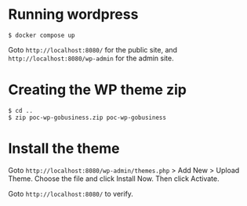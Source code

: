 # Running wordpress

```
$ docker compose up
```

Goto `http://localhost:8080/` for the public site, and `http://localhost:8080/wp-admin` for the admin site.

# Creating the WP theme zip

```
$ cd ..
$ zip poc-wp-gobusiness.zip poc-wp-gobusiness
```

# Install the theme

Goto `http://localhost:8080/wp-admin/themes.php` > Add New > Upload Theme. Choose the file and click Install Now. Then click Activate.

Goto `http://localhost:8080/` to verify.